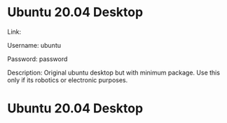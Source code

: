 # Ubuntu 20.04 Desktop
Link: 

Username: ubuntu

Password: password

Description: Original ubuntu desktop but with minimum package. Use this only if its robotics or electronic purposes.

# Ubuntu 20.04 Desktop
